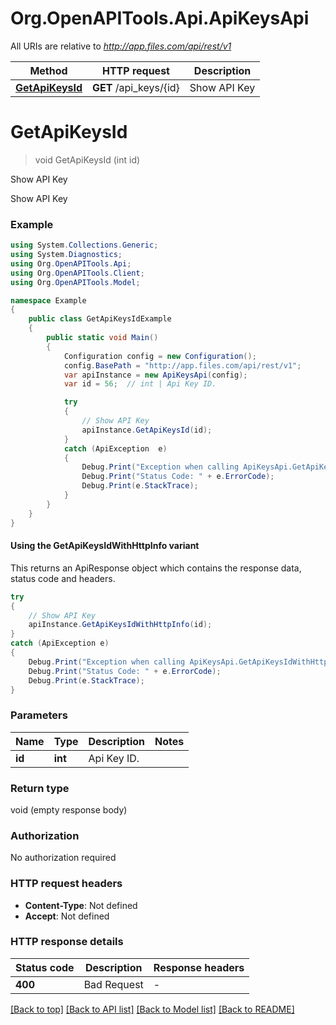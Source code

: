 # Org.OpenAPITools.Api.ApiKeysApi

All URIs are relative to *http://app.files.com/api/rest/v1*

| Method | HTTP request | Description |
|--------|--------------|-------------|
| [**GetApiKeysId**](ApiKeysApi.md#getapikeysid) | **GET** /api_keys/{id} | Show API Key |

<a id="getapikeysid"></a>
# **GetApiKeysId**
> void GetApiKeysId (int id)

Show API Key

Show API Key

### Example
```csharp
using System.Collections.Generic;
using System.Diagnostics;
using Org.OpenAPITools.Api;
using Org.OpenAPITools.Client;
using Org.OpenAPITools.Model;

namespace Example
{
    public class GetApiKeysIdExample
    {
        public static void Main()
        {
            Configuration config = new Configuration();
            config.BasePath = "http://app.files.com/api/rest/v1";
            var apiInstance = new ApiKeysApi(config);
            var id = 56;  // int | Api Key ID.

            try
            {
                // Show API Key
                apiInstance.GetApiKeysId(id);
            }
            catch (ApiException  e)
            {
                Debug.Print("Exception when calling ApiKeysApi.GetApiKeysId: " + e.Message);
                Debug.Print("Status Code: " + e.ErrorCode);
                Debug.Print(e.StackTrace);
            }
        }
    }
}
```

#### Using the GetApiKeysIdWithHttpInfo variant
This returns an ApiResponse object which contains the response data, status code and headers.

```csharp
try
{
    // Show API Key
    apiInstance.GetApiKeysIdWithHttpInfo(id);
}
catch (ApiException e)
{
    Debug.Print("Exception when calling ApiKeysApi.GetApiKeysIdWithHttpInfo: " + e.Message);
    Debug.Print("Status Code: " + e.ErrorCode);
    Debug.Print(e.StackTrace);
}
```

### Parameters

| Name | Type | Description | Notes |
|------|------|-------------|-------|
| **id** | **int** | Api Key ID. |  |

### Return type

void (empty response body)

### Authorization

No authorization required

### HTTP request headers

 - **Content-Type**: Not defined
 - **Accept**: Not defined


### HTTP response details
| Status code | Description | Response headers |
|-------------|-------------|------------------|
| **400** | Bad Request |  -  |

[[Back to top]](#) [[Back to API list]](../README.md#documentation-for-api-endpoints) [[Back to Model list]](../README.md#documentation-for-models) [[Back to README]](../README.md)

